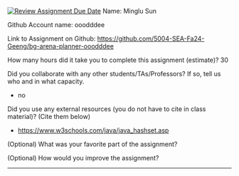 [![Review Assignment Due Date](https://classroom.github.com/assets/deadline-readme-button-22041afd0340ce965d47ae6ef1cefeee28c7c493a6346c4f15d667ab976d596c.svg)](https://classroom.github.com/a/0xloH2Pu)
Name: Minglu Sun

Github Account name: ooodddee

Link to Assignment on Github: https://github.com/5004-SEA-Fa24-Geeng/bg-arena-planner-ooodddee

How many hours did it take you to complete this assignment (estimate)?
30

Did you collaborate with any other students/TAs/Professors? If so, tell us who and in what
capacity.

* no
  
Did you use any external resources (you do not have to cite in class material)? (Cite them below)

* https://www.w3schools.com/java/java_hashset.asp


(Optional) What was your favorite part of the assignment?

(Optional) How would you improve the assignment?

---
